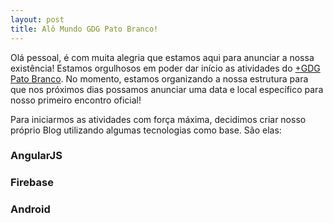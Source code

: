 ```yaml
---
layout: post
title: Alô Mundo GDG Pato Branco!
---
```


Olá pessoal, é com muita alegria que estamos aqui para anunciar a nossa existência! Estamos orgulhosos em poder dar início as atividades do [+GDG Pato Branco](https://plus.google.com/106959989726351085766). No momento, estamos organizando a nossa estrutura para que nos próximos dias possamos anunciar uma data e local específico para nosso primeiro encontro oficial!

Para iniciarmos as atividades com força máxima, decidimos criar nosso próprio Blog utilizando algumas tecnologias como base. São elas:

### AngularJS

### Firebase

### Android